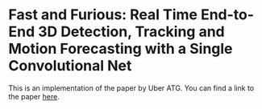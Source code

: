# Fast and Furious: Real Time End-to-End 3D Detection, Tracking and Motion Forecasting with a Single Convolutional Net

This is an implementation of the paper by Uber ATG. You can find a link to the paper [here](http://openaccess.thecvf.com/content_cvpr_2018/papers/Luo_Fast_and_Furious_CVPR_2018_paper.pdf).